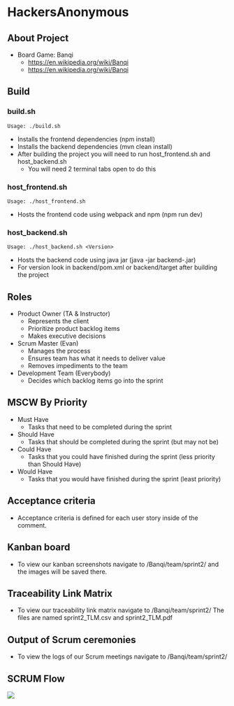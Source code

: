 # HackersAnonymous
## About Project
* Board Game: Banqi
  * https://en.wikipedia.org/wiki/Banqi
  * https://en.wikipedia.org/wiki/Banqi

## Build
### build.sh
```Usage: ./build.sh```
* Installs the frontend dependencies (npm install)
* Installs the backend dependencies (mvn clean install)
* After building the project you will need to run host_frontend.sh and host_backend.sh
    * You will need 2 terminal tabs open to do this

### host_frontend.sh
```Usage: ./host_frontend.sh```
* Hosts the frontend code using webpack and npm (npm run dev)

### host_backend.sh
```Usage: ./host_backend.sh <Version>```
* Hosts the backend code using java jar (java -jar backend-<Version>.jar)
* For version look in backend/pom.xml or backend/target after building the project

## Roles
* Product Owner (TA & Instructor)
  * Represents the client
  * Prioritize product backlog items
  * Makes executive decisions
* Scrum Master (Evan)
  * Manages the process
  * Ensures team has what it needs to deliver value
  * Removes impediments to the team
* Development Team (Everybody)
  * Decides which backlog items go into the sprint

## MSCW By Priority
* Must Have
  * Tasks that need to be completed during the sprint
* Should Have
  * Tasks that should be completed during the sprint (but may not be)
* Could Have
  * Tasks that you could have finished during the sprint (less priority than Should Have)
* Would Have
  * Tasks that you would have finished during the sprint (least priority)

## Acceptance criteria 
* Acceptance criteria is defined for each user story inside of the comment.  

## Kanban board
* To view our kanban screenshots navigate to /Banqi/team/sprint2/ and the images will be saved there.

## Traceability Link Matrix
* To view our traceability link matrix navigate to /Banqi/team/sprint2/ The files are named sprint2_TLM.csv and sprint2_TLM.pdf

## Output of Scrum ceremonies 
* To view the logs of our Scrum meetings navigate to /Banqi/team/sprint2/ 

## SCRUM Flow
![](Banqi/team/images/flow.png)
